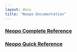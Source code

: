 ```yaml
---
layout: docs
title: "Neopo Documentation"
---
```


### [Neopo Complete Reference](full-docs.html)

### [Neopo Quick Reference](quick-docs.html)